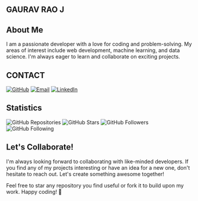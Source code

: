 

<!--
**gauravraoj/gauravraoj** is a ✨ _special_ ✨ repository because its `README.md` (this file) appears on your GitHub profile.

Here are some ideas to get you started:

- 🔭 I’m currently working on ...
- 🌱 I’m currently learning ...
- 👯 I’m looking to collaborate on ...
- 🤔 I’m looking for help with ...
- 💬 Ask me about ...
- 📫 How to reach me: ...
- 😄 Pronouns: ...
- ⚡ Fun fact: ...
-->

## GAURAV RAO J



## About Me

I am a passionate developer with a love for coding and problem-solving. My areas of interest include web development, machine learning, and data science. I'm always eager to learn and collaborate on exciting projects.

## CONTACT 
[![GitHub](https://img.shields.io/badge/GitHub-181717?style=flat-square&logo=github&logoColor=white)](https://github.com/gauravraoj)
[![Email](https://img.shields.io/badge/Email-D14836?style=flat-square&logo=gmail&logoColor=white)](mailto:gauravraoj29@gmail.com)
[![LinkedIn](https://img.shields.io/badge/LinkedIn-0077B5?style=flat-square&logo=linkedin&logoColor=white)](https://www.linkedin.com/in/gaurav-rao-j-78849b206)

## Statistics

![GitHub Repositories](https://img.shields.io/badge/Repositories-XX-green?style=for-the-badge)
![GitHub Stars](https://img.shields.io/badge/Stars-XX-yellow?style=for-the-badge)
![GitHub Followers](https://img.shields.io/badge/Followers-XX-blue?style=for-the-badge)
![GitHub Following](https://img.shields.io/badge/Following-XX-blue?style=for-the-badge)



## Let's Collaborate!

I'm always looking forward to collaborating with like-minded developers. If you find any of my projects interesting or have an idea for a new one, don't hesitate to reach out. Let's create something awesome together!

Feel free to star any repository you find useful or fork it to build upon my work. Happy coding! 🚀




